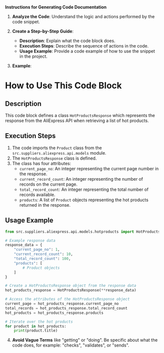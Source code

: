 **Instructions for Generating Code Documentation**

1. **Analyze the Code**: Understand the logic and actions performed by the code snippet.

2. **Create a Step-by-Step Guide**:
    - **Description**: Explain what the code block does.
    - **Execution Steps**: Describe the sequence of actions in the code.
    - **Usage Example**: Provide a code example of how to use the snippet in the project.

3. **Example**:

How to Use This Code Block
=========================================================================================

Description
-------------------------
This code block defines a class `HotProductsResponse` which represents the response from the AliExpress API when retrieving a list of hot products.

Execution Steps
-------------------------
1. The code imports the `Product` class from the `src.suppliers.aliexpress.api.models` module.
2. The `HotProductsResponse` class is defined.
3. The class has four attributes:
    - `current_page_no`: An integer representing the current page number in the response.
    - `current_record_count`: An integer representing the number of records on the current page.
    - `total_record_count`: An integer representing the total number of records available.
    - `products`: A list of `Product` objects representing the hot products returned in the response.

Usage Example
-------------------------

```python
from src.suppliers.aliexpress.api.models.hotproducts import HotProductsResponse

# Example response data
response_data = {
    "current_page_no": 1,
    "current_record_count": 10,
    "total_record_count": 100,
    "products": [
        # Product objects
    ]
}

# Create a HotProductsResponse object from the response data
hot_products_response = HotProductsResponse(**response_data)

# Access the attributes of the HotProductsResponse object
current_page = hot_products_response.current_page_no
total_records = hot_products_response.total_record_count
hot_products = hot_products_response.products

# Iterate over the hot products
for product in hot_products:
    print(product.title)
```

4. **Avoid Vague Terms** like "getting" or "doing". Be specific about what the code does, for example: "checks", "validates", or "sends".